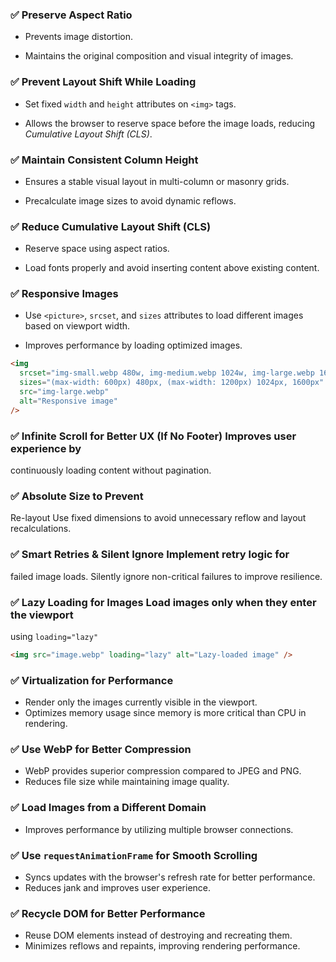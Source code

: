 ### ✅ Preserve Aspect Ratio

- Prevents image distortion.

- Maintains the original composition and visual integrity of images.

### ✅ Prevent Layout Shift While Loading

- Set fixed `width` and `height` attributes on `<img>` tags.

- Allows the browser to reserve space before the image loads, reducing _Cumulative Layout Shift (CLS)_.

### ✅ Maintain Consistent Column Height

- Ensures a stable visual layout in multi-column or masonry grids.

- Precalculate image sizes to avoid dynamic reflows.

### ✅ Reduce Cumulative Layout Shift (CLS)

- Reserve space using aspect ratios.

- Load fonts properly and avoid inserting content above existing content.

### ✅ Responsive Images

- Use `<picture>`, `srcset`, and `sizes` attributes to load different images based on viewport width.

- Improves performance by loading optimized images.

```html
<img
  srcset="img-small.webp 480w, img-medium.webp 1024w, img-large.webp 1600w"
  sizes="(max-width: 600px) 480px, (max-width: 1200px) 1024px, 1600px"
  src="img-large.webp"
  alt="Responsive image"
/>
```

### ✅ Infinite Scroll for Better UX (If No Footer) Improves user experience by

continuously loading content without pagination.

### ✅ Absolute Size to Prevent

Re-layout Use fixed dimensions to avoid unnecessary reflow and layout
recalculations.

### ✅ Smart Retries & Silent Ignore Implement retry logic for

failed image loads. Silently ignore non-critical failures to improve resilience.

### ✅ Lazy Loading for Images Load images only when they enter the viewport

using `loading="lazy"`

```html
<img src="image.webp" loading="lazy" alt="Lazy-loaded image" />
```

### ✅ Virtualization for Performance

- Render only the images currently visible in the viewport.
- Optimizes memory usage since memory is more critical than CPU in rendering.

### ✅ Use WebP for Better Compression

- WebP provides superior compression compared to JPEG and PNG.
- Reduces file size while maintaining image quality.

### ✅ Load Images from a Different Domain

- Improves performance by utilizing multiple browser connections.

### ✅ Use `requestAnimationFrame` for Smooth Scrolling

- Syncs updates with the browser's refresh rate for better performance.
- Reduces jank and improves user experience.

### ✅ Recycle DOM for Better Performance

- Reuse DOM elements instead of destroying and recreating them.
- Minimizes reflows and repaints, improving rendering performance.
